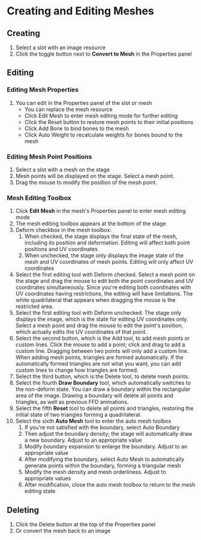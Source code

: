 # Creating and Editing Meshes

## Creating
1. Select a slot with an image resource
2. Click the toggle button next to **Convert to Mesh** in the Properties panel

## Editing

### Editing Mesh Properties

1. You can edit in the Properties panel of the slot or mesh
    - You can replace the mesh resource
    - Click Edit Mesh to enter mesh editing mode for further editing
    - Click the Reset button to restore mesh points to their initial positions
    - Click Add Bone to bind bones to the mesh
    - Click Auto Weight to recalculate weights for bones bound to the mesh

### Editing Mesh Point Positions
1. Select a slot with a mesh on the stage
2. Mesh points will be displayed on the stage. Select a mesh point.
3. Drag the mouse to modify the position of the mesh point.

### Mesh Editing Toolbox
1. Click **Edit Mesh** in the mesh's Properties panel to enter mesh editing mode
2. The mesh editing toolbox appears at the bottom of the stage
3. Deform checkbox in the mesh toolbox:
    1. When checked, the stage displays the final state of the mesh, including its position and deformation. Editing will affect both point positions and UV coordinates
    2. When unchecked, the stage only displays the image state of the mesh and UV coordinates of mesh points. Editing will only affect UV coordinates
3. Select the first editing tool with Deform checked. Select a mesh point on the stage and drag the mouse to edit both the point coordinates and UV coordinates simultaneously. Since you're editing both coordinates with UV coordinates having restrictions, the editing will have limitations. The white quadrilateral that appears when dragging the mouse is the restricted area.
4. Select the first editing tool with Deform unchecked. The stage only displays the image, which is the state for editing UV coordinates only. Select a mesh point and drag the mouse to edit the point's position, which actually edits the UV coordinates of that point.
5. Select the second button, which is the Add tool, to add mesh points or custom lines. Click the mouse to add a point; click and drag to add a custom line. Dragging between two points will only add a custom line. When adding mesh points, triangles are formed automatically. If the automatically formed triangles are not what you want, you can add custom lines to change how triangles are formed.
6. Select the third button, which is the Delete tool, to delete mesh points.
7. Select the fourth **Draw Boundary** tool, which automatically switches to the non-deform state. You can draw a boundary within the rectangular area of the image. Drawing a boundary will delete all points and triangles, as well as previous FFD animations.
8. Select the fifth **Reset** tool to delete all points and triangles, restoring the initial state of two triangles forming a quadrilateral.
9. Select the sixth **Auto Mesh** tool to enter the auto mesh toolbox
    1. If you're not satisfied with the boundary, select Auto Boundary
    2. Then adjust the boundary density; the stage will automatically draw a new boundary. Adjust to an appropriate value
    3. Modify boundary expansion to enlarge the boundary. Adjust to an appropriate value
    4. After modifying the boundary, select Auto Mesh to automatically generate points within the boundary, forming a triangular mesh
    5. Modify the mesh density and mesh orderliness. Adjust to appropriate values
    6. After modification, close the auto mesh toolbox to return to the mesh editing state

## Deleting
1. Click the Delete button at the top of the Properties panel
2. Or convert the mesh back to an image